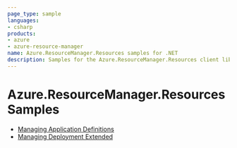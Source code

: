 ```yaml
---
page_type: sample
languages:
- csharp
products:
- azure
- azure-resource-manager
name: Azure.ResourceManager.Resources samples for .NET
description: Samples for the Azure.ResourceManager.Resources client library
---
```


# Azure.ResourceManager.Resources Samples

- [Managing Application Definitions](https://github.com/Azure/azure-sdk-for-net/blob/feature/mgmt-track2-resources/sdk/resources/Azure.ResourceManager.Resources/samples/Sample1_ManagingApplicationDefinitions.md)
- [Managing Deployment Extended](https://github.com/Azure/azure-sdk-for-net/blob/feature/mgmt-track2-resources/sdk/resources/Azure.ResourceManager.Resources/samples/Sample2_ManagingDeploymentExtendeds.md)
